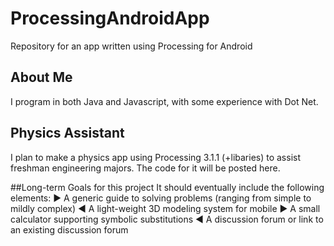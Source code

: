 # ProcessingAndroidApp
Repository for an app written using Processing for Android

## About Me
I program in both Java and Javascript, with some experience with Dot Net.

## Physics Assistant
I plan to make a physics app using Processing 3.1.1 (+libaries) to assist freshman engineering majors.
The code for it will be posted here.

##Long-term Goals for this project
It should eventually include the following elements:
► A generic guide to solving problems (ranging from simple to mildly complex)
◄ A light-weight 3D modeling system for mobile
► A small calculator supporting symbolic substitutions
◄ A discussion forum or link to an existing discussion forum 
